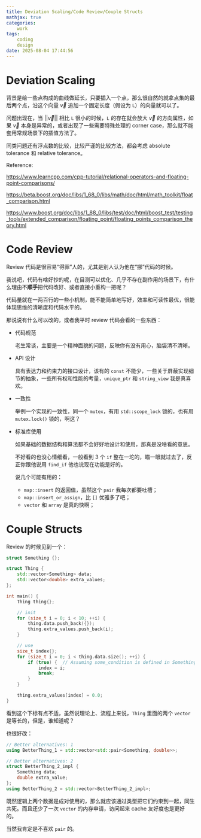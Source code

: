 ```yaml
---
title: Deviation Scaling/Code Review/Couple Structs
mathjax: true
categories:
    work
tags:
    coding
    design
date: 2025-08-04 17:44:56
---
```

# Deviation Scaling

背景是给一些点构成的曲线做延长，只要插入一个点，那么很自然的就拿点集的最后两个点，沿这个向量 $\vec{v}$ 追加一个固定长度（假设为 `L`）的向量就可以了。

问题出现在，当 $||{\vec{v}}||$ 相比 `L` 很小的时候，`L` 的存在就会放大 $\vec{v}$ 的方向属性，如果 $\vec{v}$ 本身是异常的，或者出现了一些需要特殊处理的 corner case，那么就不能套用常规场景下的插值方法了。

同类问题还有浮点数的比较，比较严谨的比较方法，都会考虑 absolute tolerance 和 relative tolerance。

Reference:

https://www.learncpp.com/cpp-tutorial/relational-operators-and-floating-point-comparisons/

https://beta.boost.org/doc/libs/1_68_0/libs/math/doc/html/math_toolkit/float_comparison.html

https://www.boost.org/doc/libs/1_88_0/libs/test/doc/html/boost_test/testing_tools/extended_comparison/floating_point/floating_points_comparison_theory.html

# Code Review

Review 代码是很容易“得罪”人的，尤其是别人认为他在“挪”代码的时候。

我说吧，代码有啥好抄的呢，在目测可以优化、几乎不存在副作用的场景下，有什么理由不**顺手**把代码改好、或者直接小重构一把呢？

代码量就在一两百行的一些小机制，能不能简单地写好，效率和可读性最优，很能体现思维的清晰度和代码水平的。

那说说有什么可以改的，或者我平时 review 代码会看的一些东西：
- 代码规范

    老生常谈，主要是一个精神面貌的问题，反映你有没有用心，脑袋清不清晰。

- API 设计

    具有表达力和约束力的接口设计，该有的 `const` 不能少，一些关于屏蔽实现细节的抽象，一些所有权和性能的考量，`unique_ptr` 和 `string_view` 我是真喜欢。

- 一致性

   举例一个实现的一致性，同一个 `mutex`，有用 `std::scope_lock` 锁的，也有用 `mutex.lock()` 锁的，啊这？

- 标准库使用

    如果基础的数据结构和算法都不会好好地设计和使用，那真是没啥看的意思。

    不好看的也没心情细看，一般看到 3 个 `if` 整在一坨的，瞄一眼就过去了，反正你跟他说用 `find_if` 他也说现在功能是好的。

    说几个可能有用的：
    - `map::insert` 的返回值，虽然这个 `pair` 我每次都要吐槽；
    - `map::insert_or_assign`，比 `[]` 优雅多了吧；
    - `vector` 和 `array` 是真的快啊；

# Couple Structs

Review 的时候见到一个：

```cpp
struct Something {};

struct Thing {
    std::vector<Something> data;
    std::vector<double> extra_values;
};

int main() {
    Thing thing{};

    // init
    for (size_t i = 0; i < 10; ++i) {
        thing.data.push_back({});
        thing.extra_values.push_back(i);
    }

    // use
    size_t index{};
    for (size_t i = 0; i < thing.data.size(); ++i) {
        if (true) {  // Assuming some_condition is defined in Something
            index = i;
            break;
        }
    }

    thing.extra_values[index] = 0.0;
}
```

看到这个下标有点不适，虽然说理论上、流程上来说，`Thing` 里面的两个 `vector` 是等长的，但是，谁知道呢？

也很好改：

```cpp
// Better alternatives: 1
using BetterThing_1 = std::vector<std::pair<Something, double>>;

// Better alternatives: 2
struct BetterThing_2_impl {
    Something data;
    double extra_value;
};
using BetterThing_2 = std::vector<BetterThing_2_impl>;
```

既然逻辑上两个数据是成对使用的，那么就应该通过类型把它们约束到一起，同生共死。而且还少了一次 `vector` 的内存申请，访问起来 cache 友好度也是更好的。

当然我肯定是不喜欢 `pair` 的。